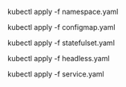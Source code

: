 kubectl apply -f namespace.yaml

kubectl apply -f configmap.yaml

kubectl apply -f statefulset.yaml

kubectl apply -f headless.yaml

kubectl apply -f service.yaml
